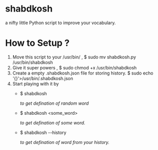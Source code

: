 # shabdkosh
a nifty little Python script to improve your vocabulary.



# How to Setup ?
1. Move this script to your /usr/bin/ ,  $ sudo mv shabdkosh.py /usr/bin/shabdkosh
2. Give it super powers , $ sudo chmod +x /usr/bin/shabdkosh
3. Create a empty .shabdkosh.json file for storing history. $ sudo echo '{}'>/usr/bin/.shabdkosh.json
4. Start playing with it by 
    * $ shabdkosh 
    
        *to get defination of random word*
        
    * $ shabdkosh <some_word> 
    
        *to get defination of some word.*
        
    * $ shabdkosh --history
    
        *to get defination of word from your history.*

